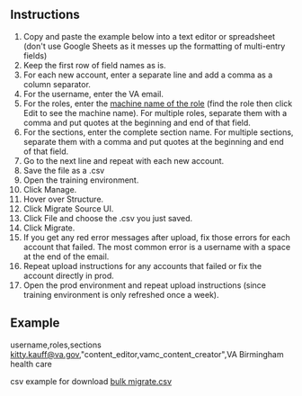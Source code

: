 ## Instructions
1. Copy and paste the example below into a text editor or spreadsheet (don't use Google Sheets as it messes up the formatting of multi-entry fields)
2. Keep the first row of field names as is.
3. For each new account, enter a separate line and add a comma as a column separator.
4. For the username, enter the VA email.
5. For the roles, enter the [machine name of the role](https://staging.cms.va.gov/admin/people/roles) (find the role then click Edit to see the machine name). For multiple roles, separate them with a comma and put quotes at the beginning and end of that field.
6. For the sections, enter the complete section name. For multiple sections, separate them with a comma and put quotes at the beginning and end of that field.
7. Go to the next line and repeat with each new account.
8. Save the file as a .csv
9. Open the training environment.
10. Click Manage.
11. Hover over Structure.
12. Click Migrate Source UI.
13. Click File and choose the .csv you just saved.
14. Click Migrate.
15. If you get any red error messages after upload, fix those errors for each account that failed. The most common error is a username with a space at the end of the email. 
16. Repeat upload instructions for any accounts that failed or fix the account directly in prod.
17. Open the prod environment and repeat upload instructions (since training environment is only refreshed once a week).

## Example
username,roles,sections<br>
kitty.kauff@va.gov,"content_editor,vamc_content_creator",VA Birmingham health care

csv example for download [bulk migrate.csv](https://github.com/department-of-veterans-affairs/va.gov-team/files/8603498/bulk.migrate.csv)
